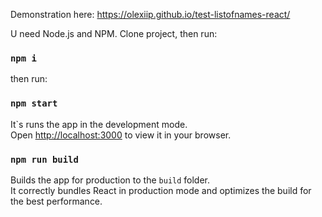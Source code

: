 

Demonstration here: https://olexiip.github.io/test-listofnames-react/

U need Node.js and NPM.
Clone project, then run:

### `npm i`

then run:

### `npm start`

It`s runs the app in the development mode.\
Open [http://localhost:3000](http://localhost:3000) to view it in your browser.

### `npm run build`

Builds the app for production to the `build` folder.\
It correctly bundles React in production mode and optimizes the build for the best performance.

